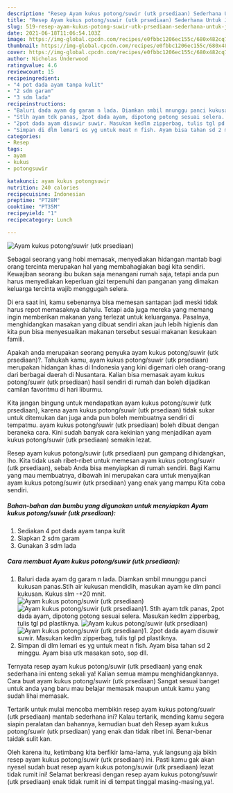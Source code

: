 ```yaml
---
description: "Resep Ayam kukus potong/suwir (utk prsediaan) Sederhana Untuk Jualan"
title: "Resep Ayam kukus potong/suwir (utk prsediaan) Sederhana Untuk Jualan"
slug: 519-resep-ayam-kukus-potong-suwir-utk-prsediaan-sederhana-untuk-jualan
date: 2021-06-18T11:06:54.103Z
image: https://img-global.cpcdn.com/recipes/e0fbbc1206ec155c/680x482cq70/ayam-kukus-potongsuwir-utk-prsediaan-foto-resep-utama.jpg
thumbnail: https://img-global.cpcdn.com/recipes/e0fbbc1206ec155c/680x482cq70/ayam-kukus-potongsuwir-utk-prsediaan-foto-resep-utama.jpg
cover: https://img-global.cpcdn.com/recipes/e0fbbc1206ec155c/680x482cq70/ayam-kukus-potongsuwir-utk-prsediaan-foto-resep-utama.jpg
author: Nicholas Underwood
ratingvalue: 4.6
reviewcount: 15
recipeingredient:
- "4 pot dada ayam tanpa kulit"
- "2 sdm garam"
- "3 sdm lada"
recipeinstructions:
- "Baluri dada ayam dg garam n lada. Diamkan smbil mnunggu panci kukusan panas.Stlh air kukusan mendidih, masukan ayam ke dlm panci kukusan. Kukus slm -+20 mnit."
- "Stlh ayam tdk panas, 2pot dada ayam, dipotong potong sesuai selera. Masukan kedlm zipperbag, tulis tgl pd plastiknya."
- "2pot dada ayam disuwir suwir. Masukan kedlm zipperbag, tulis tgl pd plastiknya."
- "Simpan di dlm lemari es yg untuk meat n fish. Ayam bisa tahan sd 2 minggu. Ayam bisa utk masakan soto, sop dll."
categories:
- Resep
tags:
- ayam
- kukus
- potongsuwir

katakunci: ayam kukus potongsuwir 
nutrition: 240 calories
recipecuisine: Indonesian
preptime: "PT28M"
cooktime: "PT35M"
recipeyield: "1"
recipecategory: Lunch

---
```



![Ayam kukus potong/suwir (utk prsediaan)](https://img-global.cpcdn.com/recipes/e0fbbc1206ec155c/680x482cq70/ayam-kukus-potongsuwir-utk-prsediaan-foto-resep-utama.jpg)

Sebagai seorang yang hobi memasak, menyediakan hidangan mantab bagi orang tercinta merupakan hal yang membahagiakan bagi kita sendiri. Kewajiban seorang ibu bukan saja menangani rumah saja, tetapi anda pun harus menyediakan keperluan gizi terpenuhi dan panganan yang dimakan keluarga tercinta wajib menggugah selera.

Di era  saat ini, kamu sebenarnya bisa memesan santapan jadi meski tidak harus repot memasaknya dahulu. Tetapi ada juga mereka yang memang ingin memberikan makanan yang terlezat untuk keluarganya. Pasalnya, menghidangkan masakan yang dibuat sendiri akan jauh lebih higienis dan kita pun bisa menyesuaikan makanan tersebut sesuai makanan kesukaan famili. 



Apakah anda merupakan seorang penyuka ayam kukus potong/suwir (utk prsediaan)?. Tahukah kamu, ayam kukus potong/suwir (utk prsediaan) merupakan hidangan khas di Indonesia yang kini digemari oleh orang-orang dari berbagai daerah di Nusantara. Kalian bisa memasak ayam kukus potong/suwir (utk prsediaan) hasil sendiri di rumah dan boleh dijadikan camilan favoritmu di hari liburmu.

Kita jangan bingung untuk mendapatkan ayam kukus potong/suwir (utk prsediaan), karena ayam kukus potong/suwir (utk prsediaan) tidak sukar untuk ditemukan dan juga anda pun boleh membuatnya sendiri di tempatmu. ayam kukus potong/suwir (utk prsediaan) boleh dibuat dengan beraneka cara. Kini sudah banyak cara kekinian yang menjadikan ayam kukus potong/suwir (utk prsediaan) semakin lezat.

Resep ayam kukus potong/suwir (utk prsediaan) pun gampang dihidangkan, lho. Kita tidak usah ribet-ribet untuk memesan ayam kukus potong/suwir (utk prsediaan), sebab Anda bisa menyiapkan di rumah sendiri. Bagi Kamu yang mau membuatnya, dibawah ini merupakan cara untuk menyajikan ayam kukus potong/suwir (utk prsediaan) yang enak yang mampu Kita coba sendiri.

<!--inarticleads1-->

##### Bahan-bahan dan bumbu yang digunakan untuk menyiapkan Ayam kukus potong/suwir (utk prsediaan):

1. Sediakan 4 pot dada ayam tanpa kulit
1. Siapkan 2 sdm garam
1. Gunakan 3 sdm lada




<!--inarticleads2-->

##### Cara membuat Ayam kukus potong/suwir (utk prsediaan):

1. Baluri dada ayam dg garam n lada. Diamkan smbil mnunggu panci kukusan panas.Stlh air kukusan mendidih, masukan ayam ke dlm panci kukusan. Kukus slm -+20 mnit.
<img src="https://img-global.cpcdn.com/steps/8d12d2132dc6d065/160x128cq70/ayam-kukus-potongsuwir-utk-prsediaan-langkah-memasak-1-foto.jpg" alt="Ayam kukus potong/suwir (utk prsediaan)"><img src="https://img-global.cpcdn.com/steps/5f9270f2c548f765/160x128cq70/ayam-kukus-potongsuwir-utk-prsediaan-langkah-memasak-1-foto.jpg" alt="Ayam kukus potong/suwir (utk prsediaan)">1. Stlh ayam tdk panas, 2pot dada ayam, dipotong potong sesuai selera. Masukan kedlm zipperbag, tulis tgl pd plastiknya.
<img src="https://img-global.cpcdn.com/steps/04e25a4a1b472630/160x128cq70/ayam-kukus-potongsuwir-utk-prsediaan-langkah-memasak-2-foto.jpg" alt="Ayam kukus potong/suwir (utk prsediaan)"><img src="https://img-global.cpcdn.com/steps/82a50b7e9718a5d5/160x128cq70/ayam-kukus-potongsuwir-utk-prsediaan-langkah-memasak-2-foto.jpg" alt="Ayam kukus potong/suwir (utk prsediaan)">1. 2pot dada ayam disuwir suwir. Masukan kedlm zipperbag, tulis tgl pd plastiknya.
1. Simpan di dlm lemari es yg untuk meat n fish. Ayam bisa tahan sd 2 minggu. Ayam bisa utk masakan soto, sop dll.




Ternyata resep ayam kukus potong/suwir (utk prsediaan) yang enak sederhana ini enteng sekali ya! Kalian semua mampu menghidangkannya. Cara buat ayam kukus potong/suwir (utk prsediaan) Sangat sesuai banget untuk anda yang baru mau belajar memasak maupun untuk kamu yang sudah lihai memasak.

Tertarik untuk mulai mencoba membikin resep ayam kukus potong/suwir (utk prsediaan) mantab sederhana ini? Kalau tertarik, mending kamu segera siapin peralatan dan bahannya, kemudian buat deh Resep ayam kukus potong/suwir (utk prsediaan) yang enak dan tidak ribet ini. Benar-benar taidak sulit kan. 

Oleh karena itu, ketimbang kita berfikir lama-lama, yuk langsung aja bikin resep ayam kukus potong/suwir (utk prsediaan) ini. Pasti kamu gak akan nyesel sudah buat resep ayam kukus potong/suwir (utk prsediaan) lezat tidak rumit ini! Selamat berkreasi dengan resep ayam kukus potong/suwir (utk prsediaan) enak tidak rumit ini di tempat tinggal masing-masing,ya!.

